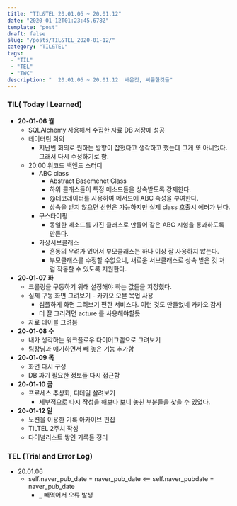 ```yaml
---
title: "TIL&TEL 20.01.06 ~ 20.01.12"
date: "2020-01-12T01:23:45.678Z"
template: "post"
draft: false
slug: "/posts/TIL&TEL_2020-01-12/"
category: "TIL&TEL"
tags:
 - "TIL"
 - "TEL"
 - "TWC"
description: "  20.01.06 ~ 20.01.12  배운것, 씨름한것들"
---
```




### TIL( Today I Learned)

- **20-01-06 월**
  - SQLAlchemy 사용해서 수집한 자료 DB 저장에 성공
  - 데이터팀 회의
    - 지난번 회의로 원하는 방향이 잡혔다고 생각하고 했는데 그게 또 아니었다. 그래서 다시 수정하기로 함.
  - 20:00 위코드 백엔드 스터디
    - ABC class
      - Abstract Basemenet Class 
      - 하위 클래스들이 특정 메소드들을 상속받도록 강제한다.
      - @데코레이터를 사용하여 메서드에 ABC 속성을 부여한다.
      - 상속을 받지 않으면 선언은 가능하지만 실제 class 호출시 에러가 난다.
    - 구스타이핑
      - 동일한 메소드를 가진 클래스로 만들어 같은 ABC 시험을 통과하도록 만든다.
    - 가상서브클래스
      - 혼동의 우려가 있어서 부모클래스는 하나 이상 잘 사용하지 않는다.
      - 부모클래스를 수정할 수없으니, 새로운 서브클래스로 상속 받은 것 처럼 작동할 수 있도록 지원한다.
- **20-01-07 화**
  - 크롤링을 구동하기 위해 설정해야 하는 값들을 지정했다. 
  - 실제 구동 화면 그려보기 - 카카오 오븐 목업 사용
    - 심플하게 화면 그려보기 편한 서비스다. 이런 것도 만들었네 카카오 감사
    - 더 잘 그리려면 acture 를 사용해야할듯
  - 자료 테이블 그려봄
- **20-01-08 수**
  - 내가 생각하는 워크플로우 다이어그램으로 그려보기
  - 팀장님과 얘기하면서 빼 놓은 기능 추가함
- **20-01-09 목**
  - 화면 다시 구성
  - DB 짜기 필요한 정보들 다시 접근함
- **20-01-10 금**
  - 프로세스 추상화, 디테일 살려보기
    - 세부적으로 다시 작성을 해보다 보니 놓친 부분들을 찾을 수 있었다.
- **20-01-12 일**
  - 노션을 이용한 기록 아카이브 편집
  - TILTEL 2주치 작성
  - 다이널리스트 쌓인 기록들 정리

### TEL (Trial and Error Log)

- 20.01.06
  - self.naver_pub_date = naver_pub_date <== self.naver_pubdate = naver_pub_date
    - `_` 빼먹어서 오류 발생

